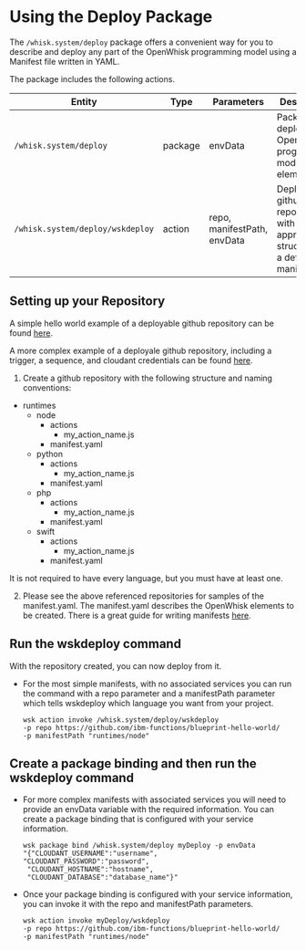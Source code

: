 # Using the Deploy Package

The `/whisk.system/deploy` package offers a convenient way for you to describe and deploy any part of the OpenWhisk programming model using a Manifest file written in YAML.

The package includes the following actions.

| Entity | Type | Parameters | Description |
| --- | --- | --- | --- |
| `/whisk.system/deploy` | package | envData | Package to deploy OpenWhisk programming model elements |
| `/whisk.system/deploy/wskdeploy` | action | repo, manifestPath, envData | Deploy from github repositories with the appropriate structure and a defining manifest. |

## Setting up your Repository

A simple hello world example of a deployable github repository can be found [here](https://github.com/ibm-functions/blueprint-hello-world/).

A more complex example of a deployale github repository, including a trigger, a sequence, and cloudant credentials  can be found [here](https://github.com/ibm-functions/blueprint-cloudant-trigger).

1. Create a github repository with the following structure and naming conventions:


* runtimes
  * node
      * actions
          * my\_action\_name.js
      * manifest.yaml
  * python
      * actions
          * my\_action\_name.js
      * manifest.yaml
  * php
      * actions
          * my\_action\_name.js
      * manifest.yaml
  * swift
      * actions
          * my\_action\_name.js
      * manifest.yaml

It is not required to have every language, but you must have at least one.

2. Please see the above referenced repositories for samples of the manifest.yaml.  The manifest.yaml describes the OpenWhisk elements to be created.  There is a great guide for writing manifests [here](https://github.com/apache/incubator-openwhisk-wskdeploy/blob/master/docs/programming_guide.md#wskdeploy-utility-by-example).


## Run the wskdeploy command

With the repository created, you can now deploy from it.

- For the most simple manifests, with no associated services you can run the command with a repo parameter and a manifestPath parameter which tells wskdeploy which language you want from your project.

  ```
  wsk action invoke /whisk.system/deploy/wskdeploy
  -p repo https://github.com/ibm-functions/blueprint-hello-world/
  -p manifestPath "runtimes/node"
  ```

## Create a package binding and then run the wskdeploy command

- For more complex manifests with associated services you will need to provide an envData variable with the required information.  You can create a package binding that is configured with your service information.

  ```
  wsk package bind /whisk.system/deploy myDeploy -p envData
  "{"CLOUDANT_USERNAME":"username",
  "CLOUDANT_PASSWORD":"password",
   "CLOUDANT_HOSTNAME":"hostname",
   "CLOUDANT_DATABASE":"database_name"}"
  ```

- Once your package binding is configured with your service information, you can invoke it with the repo and manifestPath parameters.

  ```
  wsk action invoke myDeploy/wskdeploy
  -p repo https://github.com/ibm-functions/blueprint-hello-world/
  -p manifestPath "runtimes/node"
  ```
